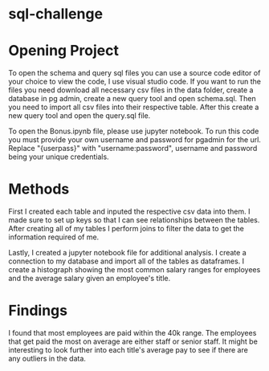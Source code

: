 # sql-challenge

# Opening Project
To open the schema and query sql files you can use a source code editor of your choice to view the code, I use visual studio code. If you want to run the files you need download all necessary csv files in the data folder, create a database in pg admin, create a new query tool and open schema.sql. Then you need to import all csv files into their respective table. After this create a new query tool and open the query.sql file. 

To open the Bonus.ipynb file, please use jupyter notebook. To run this code you must provide your own username and password for pgadmin for the url. Replace "{userpass}" with "username:password", username and password being your unique credentials.

# Methods
First I created each table and inputed the respective csv data into them. I made sure to set up keys so that I can see relationships between the tables. 
After creating all of my tables I perform joins to filter the data to get the information required of me. 

Lastly, I created a jupyter notebook file for additional analysis. I create a connection to my database and import all of the tables as dataframes. I create a histograph showing the most common salary ranges for employees and the average salary given an employee's title.

# Findings
I found that most employees are paid within the 40k range. The employees that get paid the most on average are either staff or senior staff. It might be interesting to look further into each title's average pay to see if there are any outliers in the data. 